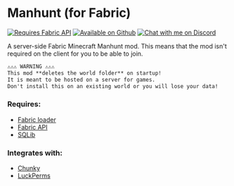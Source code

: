 ﻿# Manhunt (for Fabric)

[![Requires Fabric API](https://cdn.jsdelivr.net/npm/@intergrav/devins-badges@2/assets/cozy/requires/fabric-api_vector.svg)](https://modrinth.com/mod/fabric-api)
[![Available on Github](https://cdn.jsdelivr.net/npm/@intergrav/devins-badges@2/assets/cozy/available/github_vector.svg)](https://github.com/Libreh/Manhunt)
[![Chat with me on Discord](https://cdn.jsdelivr.net/npm/@intergrav/devins-badges@2/assets/cozy/social/discord-singular_vector.svg)](https://discord.gg/hdWw7SQpwf)

A server-side Fabric Minecraft Manhunt mod.
This means that the mod isn't required on the client for you to be able to join.

```txt
⚠️⚠️⚠️ WARNING ⚠️⚠️⚠️
This mod **deletes the world folder** on startup!
It is meant to be hosted on a server for games.
Don't install this on an existing world or you will lose your data!

```

### Requires:

- [Fabric loader](https://fabricmc.net/use/installer/)
- [Fabric API](https://modrinth.com/mod/fabric-api)
- [SQLib](https://modrinth.com/plugin/sqlib)

### Integrates with:

- [Chunky](https://modrinth.com/plugin/chunky)
- [LuckPerms](https://modrinth.com/mod/luckperms)
